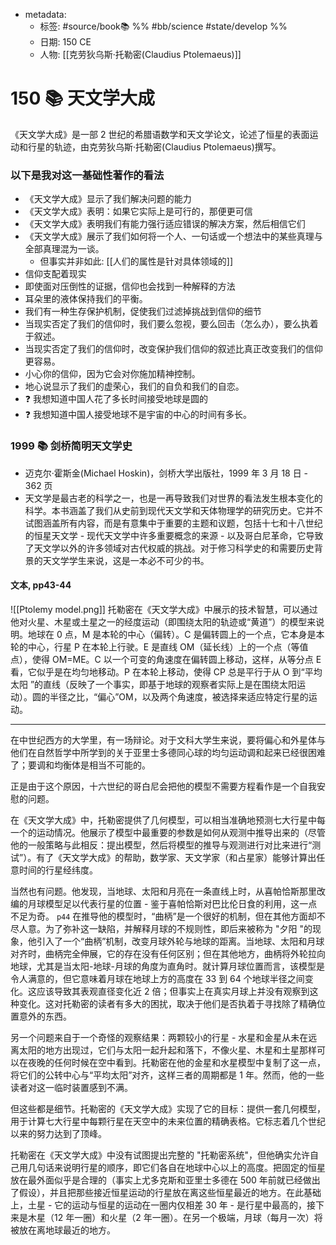 - metadata:
	- 标签: #source/book📚 %% #bb/science #state/develop %%
	- 日期: 150 CE
	- 人物: [[克劳狄乌斯·托勒密(Claudius Ptolemaeus)]]

# 150 📚 天文学大成
《天文学大成》是一部 2 世纪的希腊语数学和天文学论文，论述了恒星的表面运动和行星的轨迹，由克劳狄乌斯·托勒密(Claudius Ptolemaeus)撰写。
### 以下是我对这一基础性著作的看法
- 《天文学大成》显示了我们解决问题的能力
- 《天文学大成》表明：如果它实际上是可行的，那便更可信
- 《天文学大成》表明我们有能力强行适应错误的解决方案，然后相信它们
- 《天文学大成》展示了我们如何将一个人、一句话或一个想法中的某些真理与全部真理混为一谈。
	- 但事实并非如此: [[人们的属性是针对具体领域的]]
- 信仰支配着现实
- 即使面对压倒性的证据，信仰也会找到一种解释的方法
- 耳朵里的液体保持我们的平衡。
- 我们有一种生存保护机制，促使我们过滤掉挑战到信仰的细节
- 当现实否定了我们的信仰时，我们要么忽视，要么回击（怎么办），要么执着于叙述。
- 当现实否定了我们的信仰时，改变保护我们信仰的叙述比真正改变我们的信仰更容易。
- 小心你的信仰，因为它会对你施加精神控制。
- 地心说显示了我们的虚荣心，我们的自负和我们的自恋。
- ❓ 我想知道中国人花了多长时间接受地球是圆的
- ❓ 我想知道中国人接受地球不是宇宙的中心的时间有多长。


### 1999 📚 剑桥简明天文学史
- 迈克尔·霍斯金(Michael Hoskin)，剑桥大学出版社，1999 年 3 月 18 日 - 362 页
- 天文学是最古老的科学之一，也是一再导致我们对世界的看法发生根本变化的科学。本书涵盖了我们从史前到现代天文学和天体物理学的研究历史。它并不试图涵盖所有内容，而是有意集中于重要的主题和议题，包括十七和十八世纪的恒星天文学 - 现代天文学中许多重要概念的来源 - 以及哥白尼革命，它导致了天文学以外的许多领域对古代权威的挑战。对于修习科学史的和需要历史背景的天文学学生来说，这是一本必不可少的书。

#### 文本, pp43-44
![[Ptolemy model.png]]
托勒密在《天文学大成》中展示的技术智慧，可以通过他对火星、木星或土星之一的经度运动（即围绕太阳的轨迹或“黄道”）的模型来说明。地球在 0 点，M 是本轮的中心（偏转）。C 是偏转圆上的一个点，它本身是本轮的中心，行星 P 在本轮上行驶。E 是直线 OM（延长线）上的一个点（等值点），使得 OM=ME。C 以一个可变的角速度在偏转圆上移动，这样，从等分点 E 看，它似乎是在均匀地移动。P 在本轮上移动，使得 CP 总是平行于从 O 到“平均太阳 ”的直线（反映了一个事实，即基于地球的观察者实际上是在围绕太阳运动）。圆的半径之比，“偏心”OM，以及两个角速度，被选择来适应特定行星的运动。

---
在中世纪西方的大学里，有一场辩论。对于文科大学生来说，要将偏心和外星体与他们在自然哲学中所学到的关于亚里士多德同心球的均匀运动调和起来已经很困难了；要调和均衡体是相当不可能的。

正是由于这个原因，十六世纪的哥白尼会把他的模型不需要方程看作是一个自我安慰的问题。

在《天文学大成》中，托勒密提供了几何模型，可以相当准确地预测七大行星中每一个的运动情况。他展示了模型中最重要的参数是如何从观测中推导出来的（尽管他的一般策略与此相反：提出模型，然后将模型的推导与观测进行对比来进行“测试”）。有了《天文学大成》的帮助，数学家、天文学家（和占星家）能够计算出任意时间的行星经纬度。

当然也有问题。他发现，当地球、太阳和月亮在一条直线上时，从喜帕恰斯那里改编的月球模型足以代表行星的位置 - 鉴于喜帕恰斯对巴比伦日食的利用，这一点不足为奇。
`p44`
在推导他的模型时，“曲柄”是一个很好的机制，但在其他方面却不尽人意。为了弥补这一缺陷，并解释月球的不规则性，即后来被称为 "夕阳 "的现象，他引入了一个“曲柄”机制，改变月球外轮与地球的距离。当地球、太阳和月球对齐时，曲柄完全伸展，它的存在没有任何区别；但在其他地方，曲柄将外轮拉向地球，尤其是当太阳-地球-月球的角度为直角时。就计算月球位置而言，该模型是令人满意的，但它意味着月球在地球上方的高度在 33 到 64 个地球半径之间变化。这应该导致其表观直径变化近 2 倍；但事实上在真实月球上并没有观察到这种变化。这对托勒密的读者有多大的困扰，取决于他们是否执着于寻找除了精确位置意外的东西。

另一个问题来自于一个奇怪的观察结果：两颗较小的行星 - 水星和金星从未在远离太阳的地方出现过，它们与太阳一起升起和落下，不像火星、木星和土星那样可以在夜晚的任何时候在空中看到。托勒密在他的金星和水星模型中复制了这一点，将它们的公转中心与“平均太阳”对齐，这样三者的周期都是 1 年。然而，他的一些读者对这一临时装置感到不满。

但这些都是细节。托勒密的《天文学大成》实现了它的目标：提供一套几何模型，用于计算七大行星中每颗行星在天空中的未来位置的精确表格。它标志着几个世纪以来的努力达到了顶峰。

托勒密在《天文学大成》中没有试图提出完整的 "托勒密系统"，但他确实允许自己用几句话来说明行星的顺序，即它们各自在地球中心以上的高度。把固定的恒星放在最外面似乎是合理的（事实上尤多克斯和亚里士多德在 500 年前就已经做出了假设），并且把那些接近恒星运动的行星放在离这些恒星最近的地方。在此基础上，土星 - 它的运动与恒星的运动在一圈内仅相差 30 年 - 是行星中最高的，接下来是木星（12 年一圈）和火星（2 年一圈）。在另一个极端，月球（每月一次）将被放在离地球最近的地方。